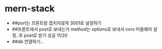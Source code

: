 # mern-stack
* ##port는 프론트랑 겹치지않게 3001로 설정하기
* ##프론트에서 post로 보내는거 method는 options로 보내서 cors 미들웨어 설정..후 post로 받기 성공 11/20
* ##db 연결하기..
